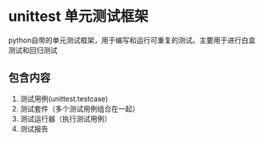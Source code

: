 # unittest 单元测试框架
python自带的单元测试框架，用于编写和运行可重复的测试。主要用于进行白盒测试和回归测试
## 包含内容
1. 测试用例(unittest.testcase)
2. 测试套件（多个测试用例组合在一起）
3. 测试运行器（执行测试用例）
4. 测试报告